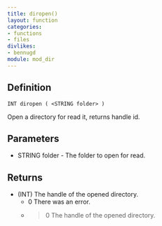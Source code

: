 ```yaml
---
title: diropen()
layout: function
categories:
- functions
- files
divlikes:
- bennugd
module: mod_dir
---
```


## Definition

	INT diropen ( <STRING folder> )

Open a directory for read it, returns handle id.

## Parameters

- STRING folder - The folder to open for read.

## Returns

- (INT) The handle of the opened directory.
	- 0 There was an error.
	- >0 The handle of the opened directory.
